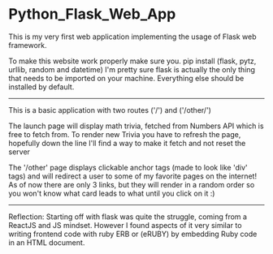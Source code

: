 # Python_Flask_Web_App

This is my very first web application implementing the usage of Flask web framework.

To make this website work properly make sure you.
pip install (flask, pytz, urllib, random and datetime)
I'm pretty sure flask is actually the only thing that needs to be imported on your machine.
Everything else should be installed by default.
- - - - - - - - - - - - - - - - - - - - - - - - - - - - - - - - - - - - - - - - - -

This is a basic application with two routes ('/') and ('/other/')

The launch page will display math trivia, fetched from Numbers API which is free to fetch from.
To render new Trivia you have to refresh the page, hopefully down the line I'll find a way to make it
fetch and not reset the server

The '/other' page displays clickable anchor tags (made to look like 'div' tags) and will redirect a user to
some of my favorite pages on the internet! As of now there are only 3 links, but they will render in a random order
so you won't know what card leads to what until you click on it :)

- - - - - - - - - - - - - - - - - - - - - - - - - - - - - - - - - - - - - - - - - -
Reflection:
Starting off with flask was quite the struggle, coming from a ReactJS and JS mindset. However I found aspects of it very
similar to writing frontend code with ruby ERB or (eRUBY) by embedding Ruby code in an HTML document.

